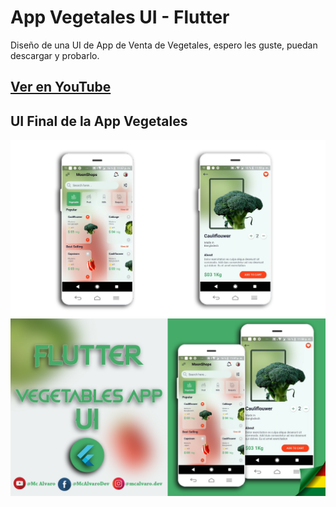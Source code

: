 # App Vegetales UI - Flutter

Diseño de una UI de App de Venta de Vegetales, espero les guste, puedan descargar y probarlo.


## [Ver en YouTube](https://youtu.be/8YM9TN15of8)

## UI Final de la App Vegetales

![intro](Screen01.png)
![intro](ui.jpg)
